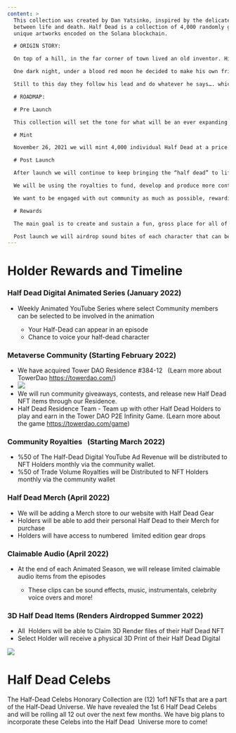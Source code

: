 ```yaml
---
content: >
  This collection was created by Dan Yatsinko, inspired by the delicate balance
  between life and death. Half Dead is a collection of 4,000 randomly generated,
  unique artworks encoded on the Solana blockchain.

  # ORIGIN STORY:

  On top of a hill, in the far corner of town lived an old inventor. His enormous house looked as if it was once alive but now beginning to slowly decompose from the inside out. He had no real friends, or family and the towns people hated him. None of which had a real reason to, in reality they just didn’t understand him . He was unique… One of a kind… a rarity. They thought he was weird and treated him like a complete outsider even though he lived there for over 50 years. 

  One dark night, under a blood red moon he decided to make his own friends and family. However, what he created was not fully alive, but rather half dead. More comparable to a zombie pet - far from a human companion - but the inventor didn’t care! He had friends…. FINALLY! These friends may be the embodiment of pure evil but they love and protect him…. No one else gets the inventor like they do, because they are living extensions of him.

  Still to this day they follow his lead and do whatever he says…. which sometimes means wreaking havoc on the unsuspecting towns people.

  # ROADMAP:

  # Pre Launch

  This collection will set the tone for what will be an ever expanding ‘Half Dead’ world that will translate into the meta verse. Consider this your introduction to the inventor and his demonic creations.

  # Mint

  November 26, 2021 we will mint 4,000 individual Half Dead at a price or .36 sol.

  # Post Launch

  After launch we will continue to keep bringing the “half dead” to life in many different ways. 

  We will be using the royalties to fund, develop and produce more content. 

  We want to be engaged with out community as much as possible, rewarding those who dare enter the Half Dead realm. 

  # Rewards

  The main goal is to create and sustain a fun, gross place for all of our anger to run free! 

  Post launch we will airdrop sound bites of each character that can be claimed as well as other exclusive art, animation, and much more!
---
```

# Holder Rewards and Timeline

### Half Dead Digital Animated Series **(January 2022)**

* Weekly Animated YouTube Series where select Community members can be selected to be involved in the animation

  * Your Half-Dead can appear in an episode
  * Chance to voice your half-dead character

### Metaverse Community **(Starting February 2022)**

* We have acquired Tower DAO Residence #384-12   (Learn more about TowerDao https://towerdao.com/)
* ![](/img/half-dead-tower.jpg)
* We will run community giveaways, contests, and release new Half Dead NFT items through our Residence.
* Half Dead Residence Team - Team up with other Half Dead Holders to play and earn in the Tower DAO P2E Infinity Game. (Learn more about the game <https://towerdao.com/game>)

### Community Royalties   (Starting March 2022)

* %50 of The Half-Dead Digital YouTube Ad Revenue will be distributed to NFT Holders monthly via the community wallet. 
* %50 of Trade Volume Royalties will be Distributed to NFT Holders monthly via the community wallet

### Half Dead Merch (April 2022)

* We will be adding a Merch store to our website with Half Dead Gear
* Holders will be able to add their personal Half Dead to their Merch for purchase
* Holders will have access to numbered  limited edition gear drops

### **Claimable Audio (April 2022)**

* At the end of each Animated Season, we will release limited claimable audio items from the episodes

  * These clips can be sound effects, music, instrumentals, celebrity voice overs and more!

### 3D Half Dead Items (Renders Airdropped Summer 2022)

* All  Holders will be able to Claim 3D Render files of their Half Dead NFT
* Select Holder will receive a physical 3D Print of their Half Dead Digital

![](/img/half-dead-promo-hero-banner-copy.png)

# Half Dead Celebs

The Half-Dead Celebs Honorary Collection are (12) 1of1 NFTs that are a part of the Half-Dead Universe. We have revealed the 1st 6 Half Dead Celebs and will be rolling all 12 out over the next few months. We have big plans to incorporate these Celebs into the Half Dead  Universe more to come!